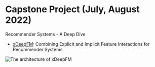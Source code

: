 # Capstone Project (July, August 2022)
Recommender Systems - A Deep Dive

- [xDeepFM](https://arxiv.org/abs/1803.05170): Combining Explicit and Implicit Feature Interactions for Recommender Systems

![The architecture of xDeepFM](https://github.com/ss-github-code/capstone_recsys/blob/main/report/images/architect_xdeepfm.png?raw=true)
